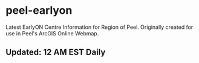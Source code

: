 # peel-earlyon
Latest EarlyON Centre Information for Region of Peel. Originally created for use in Peel's ArcGIS Online Webmap.
## Updated: 12 AM EST Daily

